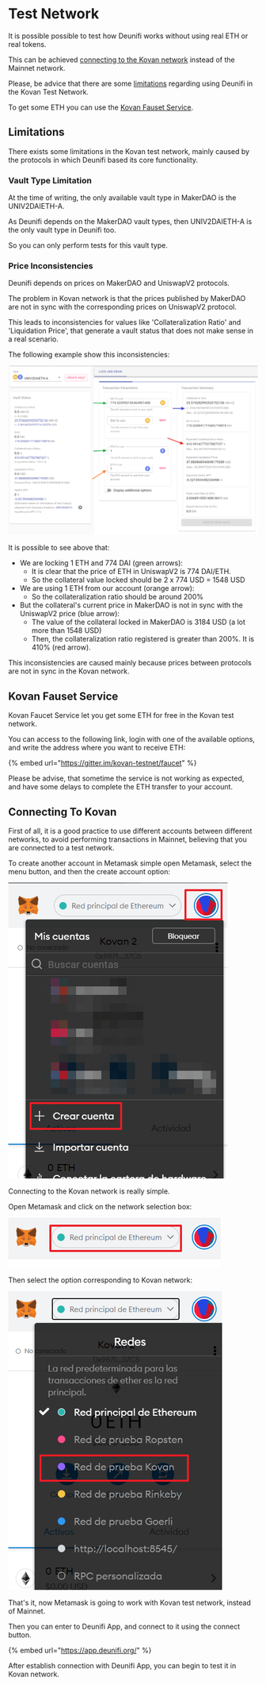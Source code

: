 # Test Network

It is possible possible to test how Deunifi works without using real ETH or real tokens.

This can be achieved [connecting to the Kovan network](test-network.md#connecting-to-kovan) instead of the Mainnet network.

Please, be advice that there are some [limitations](test-network.md#limitations) regarding using Deunifi in the Kovan Test Network.

To get some ETH you can use the [Kovan Fauset Service](test-network.md#kovan-fauset-service).

## Limitations

There exists some limitations in the Kovan test network, mainly caused by the protocols in which Deunifi based its core functionality.

### Vault Type Limitation

At the time of writing, the only available vault type in MakerDAO is the UNIV2DAIETH-A.

As Deunifi depends on the MakerDAO vault types, then UNIV2DAIETH-A is the only vault type in Deunifi too.

So you can only perform tests for this vault type.

### Price Inconsistencies

Deunifi depends on prices on MakerDAO and UniswapV2 protocols.

The problem in Kovan network is that the prices published by MakerDAO are not in sync with the corresponding prices on UniswapV2 protocol.

This leads to inconsistencies for values like 'Collateralization Ratio' and 'Liquidation Price', that generate a vault status that does not make sense in a real scenario.

The following example show this inconsistencies:

![](.gitbook/assets/image%20%2831%29.png)

It is possible to see above that:

* We are locking 1 ETH and 774 DAI \(green arrows\):
  * It is clear that the price of ETH in UniswapV2 is 774 DAI/ETH.
  * So the collateral value locked should be 2 x 774 USD = 1548 USD
* We are using 1 ETH from our account \(orange arrow\):
  * So the collateralization ratio should be around 200%
* But the collateral's current price in MakerDAO is not in sync with the UniswapV2 price \(blue arrow\):
  * The value of the collateral locked in MakerDAO is 3184 USD \(a lot more than 1548 USD\)
  * Then, the collateralization ratio registered is greater than 200%. It is 410% \(red arrow\).

This inconsistencies are caused mainly because prices between protocols are not in sync in the Kovan network.

## Kovan Fauset Service

Kovan Faucet Service let you get some ETH for free in the Kovan test network.

You can access to the following link, login with one of the available options, and write the address where you want to receive ETH:

{% embed url="https://gitter.im/kovan-testnet/faucet" %}

Please be advise, that sometime the service is not working as expected, and have some delays to complete the ETH transfer to your account.

## Connecting To Kovan

First of all, it is a good practice to use different accounts between different networks, to avoid performing transactions in Mainnet, believing that you are connected to a test network.

To create another account in Metamask simple open Metamask, select the menu button, and then the create account option:

![](.gitbook/assets/image%20%2826%29.png)

Connecting to the Kovan network is really simple.

Open Metamask and click on the network selection box:

![](.gitbook/assets/image%20%2838%29.png)

Then select the option corresponding to Kovan network:

![](.gitbook/assets/image%20%2839%29.png)

That's it, now Metamask is going to work with Kovan test network, instead of Mainnet.

Then you can enter to Deunifi App, and connect to it using the connect button.

{% embed url="https://app.deunifi.org/" %}

After establish connection with Deunifi App, you can begin to test it in Kovan network.

